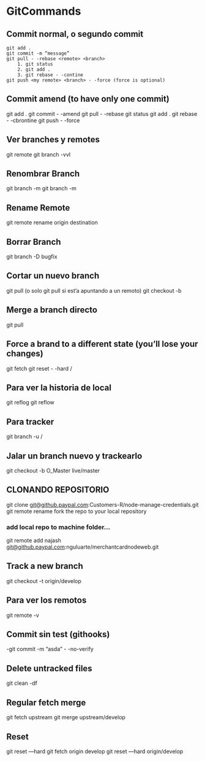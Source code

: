 # GitCommands

## Commit normal, o segundo commit 
```
git add .
git commit -m “message”
git pull - -rebase <remote> <branch>
	1. git status
	2. git add .
	3. git rebase - -contine
git push <my remote> <branch> - -force (force is optional)
```

## Commit amend (to have only one commit)
git add .
git commit - -amend
git pull - -rebase <remote> <branch>
	git status
	git add .
	git rebase - -cbrontine
git push <my remote> <branch> - -force

## Ver branches y remotes
git remote
git branch -vvl

## Renombrar Branch
git branch -m <newname>
git branch -m <oldname> <newname>

## Rename Remote
git remote rename origin destination

## Borrar Branch
git branch -D bugfix

## Cortar un nuevo branch
git pull <remote> <branch> (o solo git pull si est’a apuntando a un remoto)
git checkout -b <new-branch>

## Merge a branch directo
git pull <remote> <branch>

## Force a brand to a different state (you’ll lose your changes)
git fetch <remote>
git reset - -hard <remote>/<branch>

## Para ver la historia de local 
git reflog
git reflow <remote>

## Para tracker
git branch -u <remote>/<branch>

## Jalar un branch nuevo y trackearlo
git checkout -b O_Master live/master

## CLONANDO REPOSITORIO
git clone git@github.paypal.com:Customers-R/node-manage-credentials.git
git remote rename <oldname> <newname>
fork the repo to your local repository
### add local repo to machine folder…
git remote add najash git@github.paypal.com:nguluarte/merchantcardnodeweb.git

## Track a new branch
git checkout -t origin/develop

## Para ver los remotos
git remote  -v

## Commit sin test (githooks)
-git commit -m “asda”  - -no-verify

## Delete untracked files
git clean -df

## Regular fetch merge
git fetch upstream
git merge upstream/develop

## Reset 
git reset —hard
git fetch origin develop
git reset —hard origin/develop
